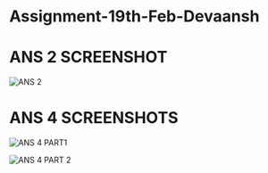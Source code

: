 # Assignment-19th-Feb-Devaansh

# ANS 2 SCREENSHOT
![ANS 2](https://github.com/Dk05/Assignment-19th-Feb-Devaansh/assets/95841123/189c3a3e-9e0a-4bd5-b3e5-d5cff5c91757)


# ANS 4 SCREENSHOTS
![ANS 4 PART1](https://github.com/Dk05/Assignment-19th-Feb-Devaansh/assets/95841123/abc73fa7-4de5-4ccf-ae96-60475e23fe6e)

![ANS 4 PART 2](https://github.com/Dk05/Assignment-19th-Feb-Devaansh/assets/95841123/2e154c70-b269-4c91-bead-7ecb06c48404)
